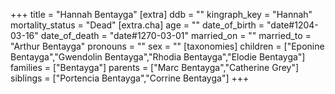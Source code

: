 +++
title = "Hannah Bentayga"
[extra]
ddb = ""
kingraph_key = "Hannah"
mortality_status = "Dead"
[extra.cha]
age = ""
date_of_birth = "date#1204-03-16"
date_of_death = "date#1270-03-01"
married_on = ""
married_to = "Arthur Bentayga"
pronouns = ""
sex = ""
[taxonomies]
children = ["Eponine Bentayga","Gwendolin Bentayga","Rhodia Bentayga","Elodie Bentayga"]
families = ["Bentayga"]
parents = ["Marc Bentayga","Catherine Grey"]
siblings = ["Portencia Bentayga","Corrine Bentayga"]
+++

